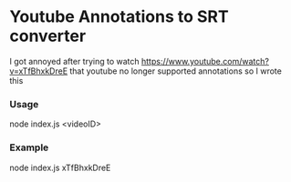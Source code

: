 # Youtube Annotations to SRT converter

I got annoyed after trying to watch https://www.youtube.com/watch?v=xTfBhxkDreE that youtube no longer supported annotations so I wrote this

### Usage
node index.js \<videoID>

### Example
node index.js xTfBhxkDreE
